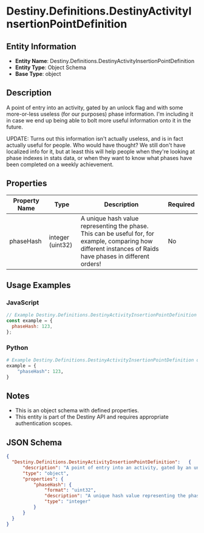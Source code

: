# Destiny.Definitions.DestinyActivityInsertionPointDefinition

## Entity Information
- **Entity Name**: Destiny.Definitions.DestinyActivityInsertionPointDefinition
- **Entity Type**: Object Schema
- **Base Type**: object

## Description
A point of entry into an activity, gated by an unlock flag and with some more-or-less useless (for our purposes) phase information. I'm including it in case we end up being able to bolt more useful information onto it in the future.
UPDATE: Turns out this information isn't actually useless, and is in fact actually useful for people. Who would have thought? We still don't have localized info for it, but at least this will help people when they're looking at phase indexes in stats data, or when they want to know what phases have been completed on a weekly achievement.

## Properties

| Property Name | Type | Description | Required |
|---------------|------|-------------|----------|
| phaseHash | integer (uint32) | A unique hash value representing the phase. This can be useful for, for example, comparing how different instances of Raids have phases in different orders! | No |

## Usage Examples

### JavaScript
```javascript
// Example Destiny.Definitions.DestinyActivityInsertionPointDefinition object
const example = {
  phaseHash: 123,
};
```

### Python
```python
# Example Destiny.Definitions.DestinyActivityInsertionPointDefinition object
example = {
    "phaseHash": 123,
}
```

## Notes
- This is an object schema with defined properties.
- This entity is part of the Destiny API and requires appropriate authentication scopes.

## JSON Schema
```json
{
  "Destiny.Definitions.DestinyActivityInsertionPointDefinition":   {
      "description": "A point of entry into an activity, gated by an unlock flag and with some more-or-less useless (for our purposes) phase information. I'm including it in case we end up being able to bolt more useful information onto it in the future.\r\nUPDATE: Turns out this information isn't actually useless, and is in fact actually useful for people. Who would have thought? We still don't have localized info for it, but at least this will help people when they're looking at phase indexes in stats data, or when they want to know what phases have been completed on a weekly achievement.",
      "type": "object",
      "properties": {
          "phaseHash": {
              "format": "uint32",
              "description": "A unique hash value representing the phase. This can be useful for, for example, comparing how different instances of Raids have phases in different orders!",
              "type": "integer"
          }
      }
  }
}
```
